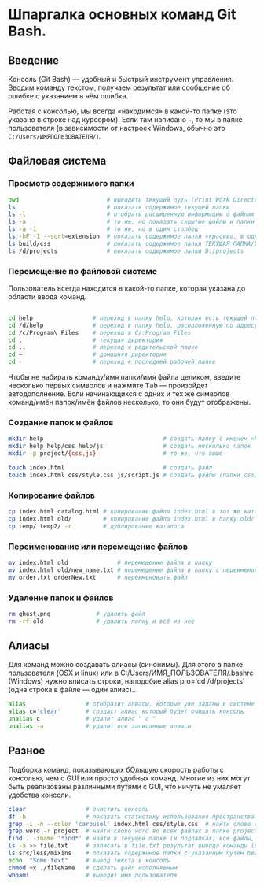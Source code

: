 # Шпаргалка основных команд Git Bash. 

## Введение

Консоль (Git Bash) — удобный и быстрый инструмент управления. Вводим команду текстом, получаем результат или сообщение об ошибке с указанием в чём ошибка.

Работая с консолью, мы всегда «находимся» в какой-то папке (это указано в строке над курсором). Если там написано `~`, то мы в папке пользователя (в зависимости от настроек Windows, обычно это `C:/Users/ИМЯПОЛЬЗОВАТЕЛЯ/`).

## Файловая система

### Просмотр содержимого папки

```bash
pwd                         # выводить текущий путь (Print Work Directory)
ls                          # показать содержимое текущей папки
ls -l                       # отобрать расширенную информацию о файлах и папках
ls -a                       # то же, но показать скрытые файлы и папки
ls -a -1                    # то же, но в один столбец
ls -hF -1 --sort=extension  # показать содержимое папки «красиво, в один столбец»
ls build/css                # показать содержимое папки ТЕКУЩАЯ_ПАПКА/build/css
ls /d/projects              # показать содержимое папки D:/projects
```

### Перемещение по файловой системе 

Пользователь всегда находится в какой-то папке, которая указана до области ввода команд. 

```bash

cd help                 # переход в папку help, которая есть текущей папке
cd /d/help              # переход в папку help, расположенную по адресу D:/help 
cd /c/Program\ Files    # переход в C/:Program Files 
cd .                    # текущая директория
cd ..                   # переход к родительской папке 
cd ~                    # домашняя директория
cd -                    # переход к последней рабочей папке
```

Чтобы не набирать команду/имя папки/имя файла целиком, введите несколько первых символов и нажмите <kbd>Tab</kbd> — произойдет автодополнение. Если начинающихся с одних и тех же символов команд/имён папок/имён файлов несколько, то они будут отображены.

### Создание папок и файлов

```bash
mkdir help                                  # создать папку с именем «help»
mkdir help help/css help/js                 # создать несколько папок
mkdir -p project/{css,js}                   # то же, что выше

touch index.html                            # создать файл
touch index.html css/style.css js/script.js # создать файлы (папки css/ и js/ должны уже существовать)
```

### Копирование файлов

```bash
cp index.html catalog.html # копирование файла index.html в тот же каталог с переименованием в catalog.html
cp index.html old/         # копирование файла index.html в папку old/ (все произойдет в текущей папке)
cp temp/ temp2/ -r         # дублирование каталога
```

### Переименование или перемещение файлов

```bash
mv index.html old              # перемещение файла в папку
mv index.html old/new_name.txt # перемещение файла в папку с переименованием файла
mv order.txt orderNew.txt      # переименовать файл
```

### Удаление папок и файлов

```bash
rm ghost.png             # удалить файл
rm -rf old               # удалить папку и всё из нее
```

## Алиасы

Для команд можно создавать алиасы (синонимы). 
Для этого в папке пользователя (OSX и linux) или в C:/Users/ИМЯ_ПОЛЬЗОВАТЕЛЯ/.bashrc (Windows) нужно вписать строки, наподобие alias pro='cd /d/projects' (одна строка в файле — один алиас)..  

```bash
alias                 # отобразит алиасы, которые уже заданы в системе   
alias c='clear'       # создаст алиас который будет очищать консоль
unalias c             # удалит алиас " c "
unalias -a            # удалит все записанные алиасы
```

## Разное

Подборка команд, показывающих бОльшую скорость работы с консолью, чем с GUI или просто удобных команд. Многие из них могут быть реализованы различными путями с GUI, что ничуть не умаляет удобства консоли.

```bash
clear                 # очистить консоль
df -h                 # показать статистику использования пространства на дисках
grep -i -n --color 'carousel' index.html css/style.css  # найти слово carousel в двух указанных файлах (с игнором регистра), вывести строки с этим словом и номера строк (искомое слово подсветить)
grep word -r project  # найти слово word во всех файлах в папке project
find . -iname '*ind*' # найти в текущей папке (и подпапках) все файлы, имена которых содержат ind и показать списком
ls -a >> file.txt     # записать в file.txt результат вывода команды ls -a
ls src/less/mixins    # показать содержимое папки с указанным путем без перехода в неё
echo  "Some text"     # вывод текста в консоль 
chmod +x ./fileName   # сделать файл исполняемым 
whoami                # выводит имя пользователя 
```
